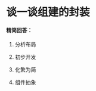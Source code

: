 # 谈一谈组建的封装

#### 精简回答：

1. 分析布局

2. 初步开发

3. 化繁为简                                           

4. 组件抽象





